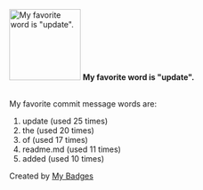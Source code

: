 <img src="https://my-badges.github.io/my-badges/favorite-word.png" alt="My favorite word is &quot;update&quot;." title="My favorite word is &quot;update&quot;." width="128">
<strong>My favorite word is &quot;update&quot;.</strong>
<br><br>

My favorite commit message words are:

1. update (used 25 times)
2. the (used 20 times)
3. of (used 17 times)
4. readme.md (used 11 times)
5. added (used 10 times)


Created by <a href="https://github.com/my-badges/my-badges">My Badges</a>
